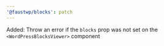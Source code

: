 ```yaml
---
'@faustwp/blocks': patch
---
```


Added: Throw an error if the `blocks` prop was not set on the `<WordPressBlocksViewer>` component
